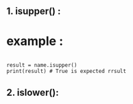 ## 1. isupper() : 

# example :
    
```name = "STRING ASSIGNMENT"

result = name.isupper()
print(result) # True is expected rrsult
```
## 2. islower():

